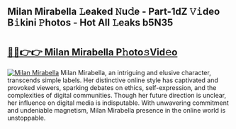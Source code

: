 ## Milan Mirabella 𝙻eaked 𝙽u𝚍e - Part-1dZ 𝚅𝚒deo B𝚒kini 𝙿hotos - Hot All 𝙻eaks b5N35

# <h2><a href="http://ld13b2.urlbe.top/?page=Milan+Mirabella">🔗🔗👉👉 Milan Mirabella P𝚑oto𝚜Vid𝚎o</a></h2>

[![Milan Mirabella](https://i.imgur.com/eBuTRDB.gif)](http://ld13b2.urlbe.top/?page=Milan+Mirabella)
Milan Mirabella, an intriguing and elusive character, transcends simple labels. Her distinctive online style has captivated and provoked viewers, sparking debates on ethics, self-expression, and the complexities of digital communities. Though her future direction is unclear, her influence on digital media is indisputable. With unwavering commitment and undeniable magnetism, Milan Mirabella presence in the online world is unstoppable.
